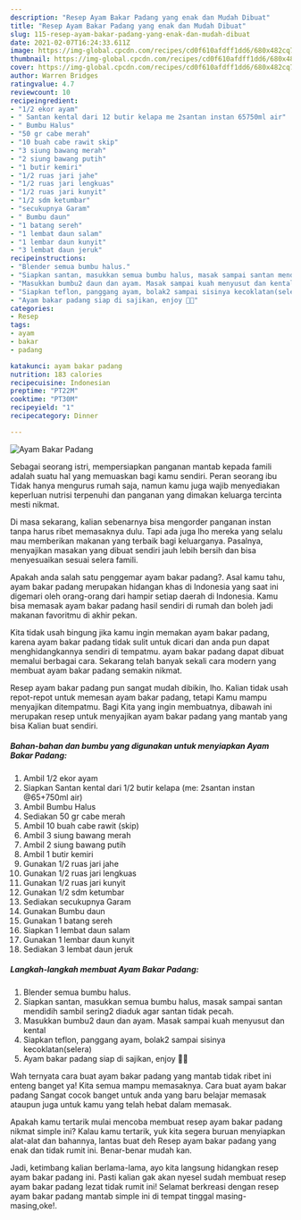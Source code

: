 ```yaml
---
description: "Resep Ayam Bakar Padang yang enak dan Mudah Dibuat"
title: "Resep Ayam Bakar Padang yang enak dan Mudah Dibuat"
slug: 115-resep-ayam-bakar-padang-yang-enak-dan-mudah-dibuat
date: 2021-02-07T16:24:33.611Z
image: https://img-global.cpcdn.com/recipes/cd0f610afdff1dd6/680x482cq70/ayam-bakar-padang-foto-resep-utama.jpg
thumbnail: https://img-global.cpcdn.com/recipes/cd0f610afdff1dd6/680x482cq70/ayam-bakar-padang-foto-resep-utama.jpg
cover: https://img-global.cpcdn.com/recipes/cd0f610afdff1dd6/680x482cq70/ayam-bakar-padang-foto-resep-utama.jpg
author: Warren Bridges
ratingvalue: 4.7
reviewcount: 10
recipeingredient:
- "1/2 ekor ayam"
- " Santan kental dari 12 butir kelapa me 2santan instan 65750ml air"
- " Bumbu Halus"
- "50 gr cabe merah"
- "10 buah cabe rawit skip"
- "3 siung bawang merah"
- "2 siung bawang putih"
- "1 butir kemiri"
- "1/2 ruas jari jahe"
- "1/2 ruas jari lengkuas"
- "1/2 ruas jari kunyit"
- "1/2 sdm ketumbar"
- "secukupnya Garam"
- " Bumbu daun"
- "1 batang sereh"
- "1 lembat daun salam"
- "1 lembar daun kunyit"
- "3 lembat daun jeruk"
recipeinstructions:
- "Blender semua bumbu halus."
- "Siapkan santan, masukkan semua bumbu halus, masak sampai santan mendidih sambil sering2 diaduk agar santan tidak pecah."
- "Masukkan bumbu2 daun dan ayam. Masak sampai kuah menyusut dan kental"
- "Siapkan teflon, panggang ayam, bolak2 sampai sisinya kecoklatan(selera)"
- "Ayam bakar padang siap di sajikan, enjoy 🥰🥰"
categories:
- Resep
tags:
- ayam
- bakar
- padang

katakunci: ayam bakar padang 
nutrition: 183 calories
recipecuisine: Indonesian
preptime: "PT22M"
cooktime: "PT30M"
recipeyield: "1"
recipecategory: Dinner

---
```



![Ayam Bakar Padang](https://img-global.cpcdn.com/recipes/cd0f610afdff1dd6/680x482cq70/ayam-bakar-padang-foto-resep-utama.jpg)

Sebagai seorang istri, mempersiapkan panganan mantab kepada famili adalah suatu hal yang memuaskan bagi kamu sendiri. Peran seorang ibu Tidak hanya mengurus rumah saja, namun kamu juga wajib menyediakan keperluan nutrisi terpenuhi dan panganan yang dimakan keluarga tercinta mesti nikmat.

Di masa  sekarang, kalian sebenarnya bisa mengorder panganan instan tanpa harus ribet memasaknya dulu. Tapi ada juga lho mereka yang selalu mau memberikan makanan yang terbaik bagi keluarganya. Pasalnya, menyajikan masakan yang dibuat sendiri jauh lebih bersih dan bisa menyesuaikan sesuai selera famili. 



Apakah anda salah satu penggemar ayam bakar padang?. Asal kamu tahu, ayam bakar padang merupakan hidangan khas di Indonesia yang saat ini digemari oleh orang-orang dari hampir setiap daerah di Indonesia. Kamu bisa memasak ayam bakar padang hasil sendiri di rumah dan boleh jadi makanan favoritmu di akhir pekan.

Kita tidak usah bingung jika kamu ingin memakan ayam bakar padang, karena ayam bakar padang tidak sulit untuk dicari dan anda pun dapat menghidangkannya sendiri di tempatmu. ayam bakar padang dapat dibuat memalui berbagai cara. Sekarang telah banyak sekali cara modern yang membuat ayam bakar padang semakin nikmat.

Resep ayam bakar padang pun sangat mudah dibikin, lho. Kalian tidak usah repot-repot untuk memesan ayam bakar padang, tetapi Kamu mampu menyajikan ditempatmu. Bagi Kita yang ingin membuatnya, dibawah ini merupakan resep untuk menyajikan ayam bakar padang yang mantab yang bisa Kalian buat sendiri.

<!--inarticleads1-->

##### Bahan-bahan dan bumbu yang digunakan untuk menyiapkan Ayam Bakar Padang:

1. Ambil 1/2 ekor ayam
1. Siapkan  Santan kental dari 1/2 butir kelapa (me: 2santan instan @65+750ml air)
1. Ambil  Bumbu Halus
1. Sediakan 50 gr cabe merah
1. Ambil 10 buah cabe rawit (skip)
1. Ambil 3 siung bawang merah
1. Ambil 2 siung bawang putih
1. Ambil 1 butir kemiri
1. Gunakan 1/2 ruas jari jahe
1. Gunakan 1/2 ruas jari lengkuas
1. Gunakan 1/2 ruas jari kunyit
1. Gunakan 1/2 sdm ketumbar
1. Sediakan secukupnya Garam
1. Gunakan  Bumbu daun
1. Gunakan 1 batang sereh
1. Siapkan 1 lembat daun salam
1. Gunakan 1 lembar daun kunyit
1. Sediakan 3 lembat daun jeruk




<!--inarticleads2-->

##### Langkah-langkah membuat Ayam Bakar Padang:

1. Blender semua bumbu halus.
1. Siapkan santan, masukkan semua bumbu halus, masak sampai santan mendidih sambil sering2 diaduk agar santan tidak pecah.
1. Masukkan bumbu2 daun dan ayam. Masak sampai kuah menyusut dan kental
1. Siapkan teflon, panggang ayam, bolak2 sampai sisinya kecoklatan(selera)
1. Ayam bakar padang siap di sajikan, enjoy 🥰🥰




Wah ternyata cara buat ayam bakar padang yang mantab tidak ribet ini enteng banget ya! Kita semua mampu memasaknya. Cara buat ayam bakar padang Sangat cocok banget untuk anda yang baru belajar memasak ataupun juga untuk kamu yang telah hebat dalam memasak.

Apakah kamu tertarik mulai mencoba membuat resep ayam bakar padang nikmat simple ini? Kalau kamu tertarik, yuk kita segera buruan menyiapkan alat-alat dan bahannya, lantas buat deh Resep ayam bakar padang yang enak dan tidak rumit ini. Benar-benar mudah kan. 

Jadi, ketimbang kalian berlama-lama, ayo kita langsung hidangkan resep ayam bakar padang ini. Pasti kalian gak akan nyesel sudah membuat resep ayam bakar padang lezat tidak rumit ini! Selamat berkreasi dengan resep ayam bakar padang mantab simple ini di tempat tinggal masing-masing,oke!.

